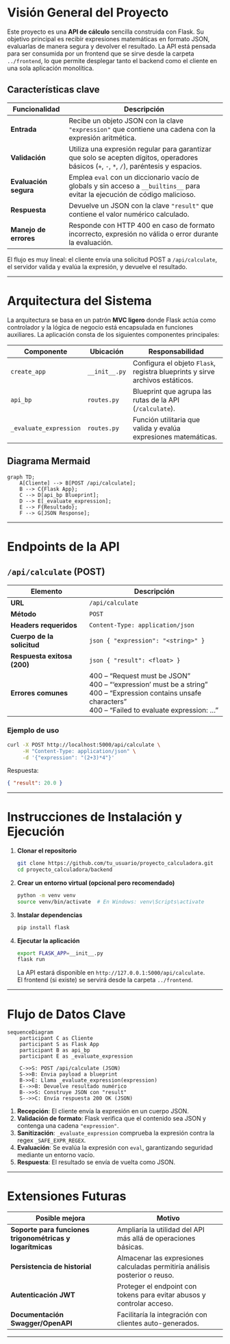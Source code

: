 # Visión General del Proyecto

Este proyecto es una **API de cálculo** sencilla construida con Flask. Su objetivo principal es recibir expresiones matemáticas en formato JSON, evaluarlas de manera segura y devolver el resultado. La API está pensada para ser consumida por un frontend que se sirve desde la carpeta `../frontend`, lo que permite desplegar tanto el backend como el cliente en una sola aplicación monolítica.

## Características clave

| Funcionalidad | Descripción |
|---------------|-------------|
| **Entrada** | Recibe un objeto JSON con la clave `"expression"` que contiene una cadena con la expresión aritmética. |
| **Validación** | Utiliza una expresión regular para garantizar que solo se acepten dígitos, operadores básicos (`+`, `-`, `*`, `/`), paréntesis y espacios. |
| **Evaluación segura** | Emplea `eval` con un diccionario vacío de globals y sin acceso a `__builtins__` para evitar la ejecución de código malicioso. |
| **Respuesta** | Devuelve un JSON con la clave `"result"` que contiene el valor numérico calculado. |
| **Manejo de errores** | Responde con HTTP 400 en caso de formato incorrecto, expresión no válida o error durante la evaluación. |

El flujo es muy lineal: el cliente envía una solicitud POST a `/api/calculate`, el servidor valida y evalúa la expresión, y devuelve el resultado.

---

# Arquitectura del Sistema

La arquitectura se basa en un patrón **MVC ligero** donde Flask actúa como controlador y la lógica de negocio está encapsulada en funciones auxiliares. La aplicación consta de los siguientes componentes principales:

| Componente | Ubicación | Responsabilidad |
|------------|-----------|-----------------|
| `create_app` | `__init__.py` | Configura el objeto `Flask`, registra blueprints y sirve archivos estáticos. |
| `api_bp` | `routes.py` | Blueprint que agrupa las rutas de la API (`/calculate`). |
| `_evaluate_expression` | `routes.py` | Función utilitaria que valida y evalúa expresiones matemáticas. |

## Diagrama Mermaid

```mermaid
graph TD;
    A[Cliente] --> B[POST /api/calculate];
    B --> C{Flask App};
    C --> D[api_bp Blueprint];
    D --> E[_evaluate_expression];
    E --> F{Resultado};
    F --> G[JSON Response];
```

---

# Endpoints de la API

## `/api/calculate` (POST)

| Elemento | Descripción |
|----------|-------------|
| **URL** | `/api/calculate` |
| **Método** | `POST` |
| **Headers requeridos** | `Content-Type: application/json` |
| **Cuerpo de la solicitud** | ```json { "expression": "<string>" }``` |
| **Respuesta exitosa (200)** | ```json { "result": <float> }``` |
| **Errores comunes** | 400 – “Request must be JSON”<br>400 – “‘expression’ must be a string”<br>400 – “Expression contains unsafe characters”<br>400 – “Failed to evaluate expression: …” |

### Ejemplo de uso

```bash
curl -X POST http://localhost:5000/api/calculate \
     -H "Content-Type: application/json" \
     -d '{"expression": "(2+3)*4"}'
```

Respuesta:

```json
{ "result": 20.0 }
```

---

# Instrucciones de Instalación y Ejecución

1. **Clonar el repositorio**  
   ```bash
   git clone https://github.com/tu_usuario/proyecto_calculadora.git
   cd proyecto_calculadora/backend
   ```

2. **Crear un entorno virtual (opcional pero recomendado)**  
   ```bash
   python -m venv venv
   source venv/bin/activate  # En Windows: venv\Scripts\activate
   ```

3. **Instalar dependencias**  
   ```bash
   pip install flask
   ```

4. **Ejecutar la aplicación**  
   ```bash
   export FLASK_APP=__init__.py
   flask run
   ```
   La API estará disponible en `http://127.0.0.1:5000/api/calculate`.  
   El frontend (si existe) se servirá desde la carpeta `../frontend`.

---

# Flujo de Datos Clave

```mermaid
sequenceDiagram
    participant C as Cliente
    participant S as Flask App
    participant B as api_bp
    participant E as _evaluate_expression

    C->>S: POST /api/calculate (JSON)
    S->>B: Envia payload a blueprint
    B->>E: Llama _evaluate_expression(expression)
    E-->>B: Devuelve resultado numérico
    B-->>S: Construye JSON con "result"
    S-->>C: Envía respuesta 200 OK (JSON)
```

1. **Recepción**: El cliente envía la expresión en un cuerpo JSON.
2. **Validación de formato**: Flask verifica que el contenido sea JSON y contenga una cadena `"expression"`.
3. **Sanitización**: `_evaluate_expression` comprueba la expresión contra la regex `_SAFE_EXPR_REGEX`.
4. **Evaluación**: Se evalúa la expresión con `eval`, garantizando seguridad mediante un entorno vacío.
5. **Respuesta**: El resultado se envía de vuelta como JSON.

---

# Extensiones Futuras

| Posible mejora | Motivo |
|----------------|--------|
| **Soporte para funciones trigonométricas y logarítmicas** | Ampliaría la utilidad del API más allá de operaciones básicas. |
| **Persistencia de historial** | Almacenar las expresiones calculadas permitiría análisis posterior o reuso. |
| **Autenticación JWT** | Proteger el endpoint con tokens para evitar abusos y controlar acceso. |
| **Documentación Swagger/OpenAPI** | Facilitaría la integración con clientes auto-generados. |

---